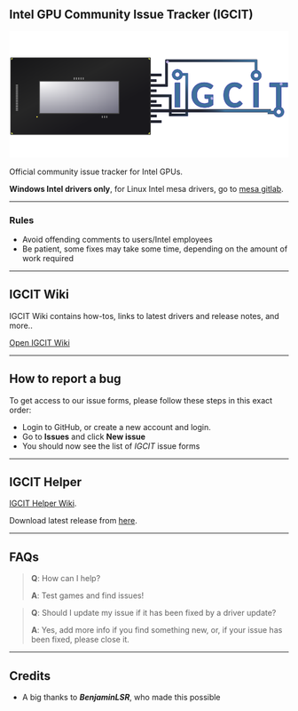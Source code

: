## Intel GPU Community Issue Tracker (IGCIT)

![igcit-logo.png](https://raw.githubusercontent.com/IGCIT/Intel-GPU-Community-Issue-Tracker-IGCIT/main/igcit-logo.png)

Official community issue tracker for Intel GPUs.

**Windows Intel drivers only**, for Linux Intel mesa drivers, go to [mesa gitlab](https://gitlab.freedesktop.org/mesa/mesa/-/issues).

---

### Rules

* Avoid offending comments to users/Intel employees
* Be patient, some fixes may take some time, depending on the amount of work required

---

## IGCIT Wiki

IGCIT Wiki contains how-tos, links to latest drivers and release notes, and more..

[Open IGCIT Wiki](https://github.com/IGCIT/Intel-GPU-Community-Issue-Tracker-IGCIT/wiki)

---

## How to report a bug

To get access to our issue forms, please follow these steps in this exact order:

 * Login to GitHub, or create a new account and login.
 * Go to **Issues** and click **New issue**
 * You should now see the list of _IGCIT_ issue forms

---

## IGCIT Helper

[IGCIT Helper Wiki](https://github.com/IGCIT/Intel-GPU-Community-Issue-Tracker-IGCIT/wiki/IGCIT-Helper).

Download latest release from [here](https://github.com/IGCIT/IGCIT-Helper/releases).

---

## FAQs

> **Q**: How can I help?
>
> **A**: Test games and find issues!

> **Q**: Should I update my issue if it has been fixed by a driver update?
>
> **A**: Yes, add more info if you find something new, or, if your issue has been fixed, please close it.

---

## Credits

* A big thanks to _**BenjaminLSR**_, who made this possible
